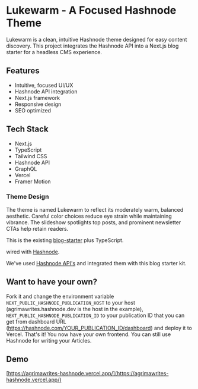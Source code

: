 # Lukewarm - A Focused Hashnode Theme

Lukewarm is a clean, intuitive Hashnode theme designed for easy content discovery. This project integrates the Hashnode API into a Next.js blog starter for a headless CMS experience.

## Features

- Intuitive, focused UI/UX 
- Hashnode API integration
- Next.js framework
- Responsive design
- SEO optimized 

## Tech Stack

- Next.js
- TypeScript
- Tailwind CSS
- Hashnode API
- GraphQL
- Vercel
- Framer Motion

### Theme Design

The theme is named Lukewarm to reflect its moderately warm, balanced aesthetic. Careful color choices reduce eye strain while maintaining vibrance. The slideshow spotlights top posts, and prominent newsletter CTAs help retain readers.

This is the existing [blog-starter](https://github.com/vercel/next.js/tree/canary/examples/blog-starter) plus TypeScript.

wired with [Hashnode](https://hashnode.com).

We've used [Hashnode API's](https://apidocs.hashnode.com) and integrated them with this blog starter kit.

## Want to have your own?

Fork it and change the environment variable `NEXT_PUBLIC_HASHNODE_PUBLICATION_HOST` to your host (agrimawrites.hashnode.dev is the host in the example), `NEXT_PUBLIC_HASHNODE_PUBLICATION_ID` to your publication ID that you can get from dashboard URL (https://hashnode.com/YOUR_PUBLICATION_ID/dashboard) and deploy it to Vercel.
That's it! You now have your own frontend. You can still use Hashnode for writing your Articles.

## Demo  

[https://agrimawrites-hashnode.vercel.app/](https://agrimawrites-hashnode.vercel.app/)




